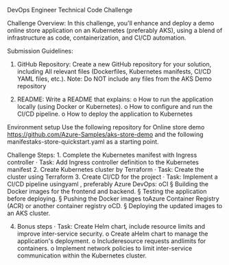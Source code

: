 DevOps Engineer Technical Code Challenge

Challenge Overview:
In this challenge, you'll enhance and deploy a demo online store application on an
Kubernetes (preferably AKS), using a blend of infrastructure as code, containerization,
and CI/CD automation.

Submission Guidelines:
1. GitHub Repository: Create a new GitHub repository for your solution, including
    All relevant files (Dockerfiles, Kubernetes manifests, CI/CD YAML files, etc.).
    Note: Do NOT include any files from the AKS Demo repository

2. README: Write a README that explains:
    o How to run the application locally (using Docker or Kubernetes).
    o How to configure and run the CI/CD pipeline.
    o How to deploy the application to Kubernetes

Environment setup
    Use the following repository for Online store demo  https://github.com/Azure-Samples/aks-store-demo and the following manifestaks-store-quickstart.yaml as a starting point.

Challenge Steps:
    1. Complete the Kubernetes manifest with Ingress controller
        · Task: Add Ingress controller definition to the Kubernetes manifest
    2. Create Kubernetes cluster by Terraform
        · Task: Create the cluster using Terraform
    3. Create CI/CD for the project
        · Task: Implement a CI/CD pipeline usingyaml , preferably Azure DevOps: oCI
            § Building the Docker images for the frontend and backend.
            § Testing the application before deploying.
            § Pushing the Docker images toAzure Container Registry (ACR) or another container registry oCD.
            § Deploying the updated images to an AKS cluster.

4. Bonus steps
    · Task: Create Helm chart, include resource limits and improve inter-service
security.
        o Create aHelm chart to manage the application's deployment.
        o Includeresource requests andlimits for containers.
        o Implement network policies to limit inter-service communication within
the Kubernetes cluster.